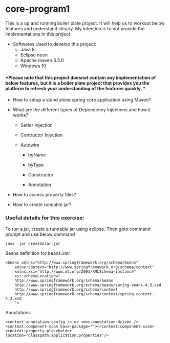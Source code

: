 # core-program1


This is a up and running boiler plate project. It will help us to workout below features and understand clearly. My intention is to not provide the implementations in this project.

* Softwares Used to develop this project:
	* Java 8 
	* Eclipse neon
	* Apache maven 3.5.0
	* Windows 10


#### *Please note that this project doesnot contain any implementation of below features, but it is a boiler plate project that provides you the platform to refresh your understanding of the features quickly. *

* How to setup a stand alone spring core application using Maven?

* What are the different types of Dependency Injections and how it works?

	* Setter Injection
	
	* Contructor Injection
	
	* Autowire
	
		* byName
		
		* byType
		
		* Constructor
		
		* Annotation
		
* How to access property files?

* How to create runnable jar?


### Useful details for this exercise:
To run a jar, create a runnable jar using eclipse. Then goto command prompt and use below command
```
java -jar createdJar.jar
```

Beans definition for beans.xml
```
<beans xmlns="http://www.springframework.org/schema/beans"
	xmlns:context="http://www.springframework.org/schema/context"
	xmlns:xsi="http://www.w3.org/2001/XMLSchema-instance"
	xsi:schemaLocation="
    http://www.springframework.org/schema/beans 
    http://www.springframework.org/schema/beans/spring-beans-4.3.xsd
	http://www.springframework.org/schema/context
    http://www.springframework.org/schema/context/spring-context-4.3.xsd
	">
```

Annotations

```
<context:annotation-config /> or <mvc:annotation-driven />
<context:component-scan base-package=""></context:component-scan>	
<context:property-placeholder location="classpath:application.properties"/>
```


